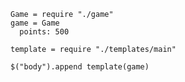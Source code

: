     Game = require "./game"
    game = Game
      points: 500
    
    template = require "./templates/main"
    
    $("body").append template(game)